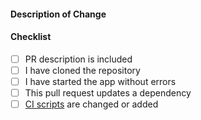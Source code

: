 #### Description of Change
<!--
Thank you for your Pull Request. Please provide a description below and review the requirements (checklist) also below!
-->

#### Checklist
<!--
Remove the items that don't apply. For completed items, change [ ] to [x].
-->

- [ ] PR description is included
- [ ] I have cloned the repository
- [ ] I have started the app without errors
- [ ] This pull request updates a dependency
- [ ] [CI scripts](https://github.com/ampersoftware/Creators.TF-Community-Launcher/tree/master/.github/workflows) are changed or added